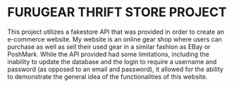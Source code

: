 # FURUGEAR THRIFT STORE PROJECT  

This project utilizes a fakestore API that was provided in order to create an e-commerce website. My website is an online gear shop where users can purchase as well as sell their used gear in a similar fashion as EBay or PoshMark. While the API provided had some limitations, including the inability to update the database and the login to require a username and password (as opposed to an email and password), it allowed for the ability to demonstrate the general idea of the functionalities of this website.